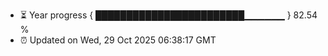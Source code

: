 - ⏳ Year progress { ████████████████████████▁▁▁▁▁▁ } 82.54 %
- ⏰ Updated on Wed, 29 Oct 2025 06:38:17 GMT

